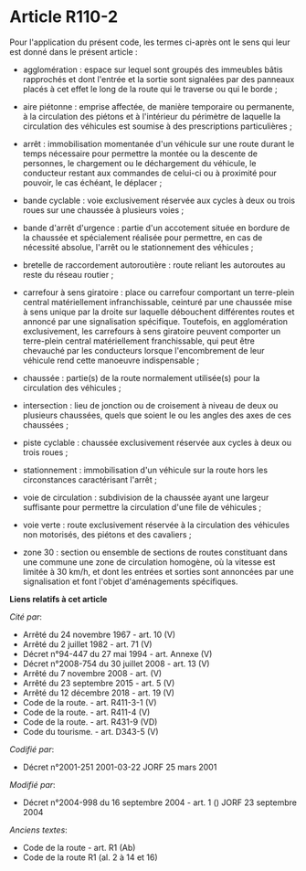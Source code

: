 # Article R110-2

Pour l'application du présent code, les termes ci-après ont le sens qui leur est donné dans le présent article :

- agglomération : espace sur lequel sont groupés des immeubles bâtis rapprochés et dont l'entrée et la sortie sont signalées
par des panneaux placés à cet effet le long de la route qui le traverse ou qui le borde ;

- aire piétonne : emprise affectée, de manière temporaire ou permanente, à la circulation des piétons et à l'intérieur du
périmètre de laquelle la circulation des véhicules est soumise à des prescriptions particulières ;

- arrêt : immobilisation momentanée d'un véhicule sur une route durant le temps nécessaire pour permettre la montée ou la
descente de personnes, le chargement ou le déchargement du véhicule, le conducteur restant aux commandes de celui-ci ou à
proximité pour pouvoir, le cas échéant, le déplacer ;

- bande cyclable : voie exclusivement réservée aux cycles à deux ou trois roues sur une chaussée à plusieurs voies ;

- bande d'arrêt d'urgence : partie d'un accotement située en bordure de la chaussée et spécialement réalisée pour permettre,
en cas de nécessité absolue, l'arrêt ou le stationnement des véhicules ;

- bretelle de raccordement autoroutière : route reliant les autoroutes au reste du réseau routier ;

- carrefour à sens giratoire : place ou carrefour comportant un terre-plein central matériellement infranchissable, ceinturé
par une chaussée mise à sens unique par la droite sur laquelle débouchent différentes routes et annoncé par une signalisation
spécifique. Toutefois, en agglomération exclusivement, les carrefours à sens giratoire peuvent comporter un terre-plein
central matériellement franchissable, qui peut être chevauché par les conducteurs lorsque l'encombrement de leur véhicule
rend cette manoeuvre indispensable ;

- chaussée : partie(s) de la route normalement utilisée(s) pour la circulation des véhicules ;

- intersection : lieu de jonction ou de croisement à niveau de deux ou plusieurs chaussées, quels que soient le ou les angles
des axes de ces chaussées ;

- piste cyclable : chaussée exclusivement réservée aux cycles à deux ou trois roues ;

- stationnement : immobilisation d'un véhicule sur la route hors les circonstances caractérisant l'arrêt ;

- voie de circulation : subdivision de la chaussée ayant une largeur suffisante pour permettre la circulation d'une file de
véhicules ;

- voie verte : route exclusivement réservée à la circulation des véhicules non motorisés, des piétons et des cavaliers ;

- zone 30 : section ou ensemble de sections de routes constituant dans une commune une zone de circulation homogène, où la
vitesse est limitée à 30 km/h, et dont les entrées et sorties sont annoncées par une signalisation et font l'objet
d'aménagements spécifiques.

**Liens relatifs à cet article**

_Cité par_:

  - Arrêté du 24 novembre 1967 - art. 10 (V)
  - Arrêté du 2 juillet 1982 - art. 71 (V)
  - Décret n°94-447 du 27 mai 1994 - art. Annexe (V)
  - Décret n°2008-754 du 30 juillet 2008 - art. 13 (V)
  - Arrêté du 7 novembre 2008 - art. (V)
  - Arrêté du 23 septembre 2015 - art. 5 (V)
  - Arrêté du 12 décembre 2018 - art. 19 (V)
  - Code de la route. - art. R411-3-1 (V)
  - Code de la route. - art. R411-4 (V)
  - Code de la route. - art. R431-9 (VD)
  - Code du tourisme. - art. D343-5 (V)

_Codifié par_:

  - Décret n°2001-251 2001-03-22 JORF 25 mars 2001

_Modifié par_:

  - Décret n°2004-998 du 16 septembre 2004 - art. 1 () JORF 23 septembre 2004

_Anciens textes_:

  - Code de la route - art. R1 (Ab)
  - Code de la route R1 (al. 2 à 14 et 16)

